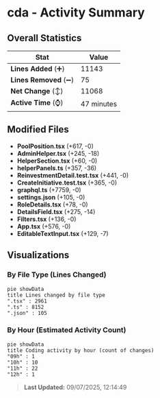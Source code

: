 # cda - Activity Summary 

## Overall Statistics

| Stat                   | Value                                                             |
| ---------------------- | ----------------------------------------------------------------- |
| **Lines Added** (➕)   | 11143                                          |
| **Lines Removed** (➖) | 75                                        |
| **Net Change** (↕)    | 11068                |
| **Active Time** (⌚)   | 47 minutes |


## Modified Files
- **PoolPosition.tsx** (+617, -0)
- **AdminHelper.tsx** (+245, -18)
- **HelperSection.tsx** (+60, -0)
- **helperPanels.ts** (+357, -36)
- **ReinvestmentDetail.test.tsx** (+441, -0)
- **CreateInitiative.test.tsx** (+365, -0)
- **graphql.ts** (+7759, -0)
- **settings.json** (+105, -0)
- **RoleDetails.tsx** (+78, -0)
- **DetailsField.tsx** (+275, -14)
- **Filters.tsx** (+136, -0)
- **App.tsx** (+576, -0)
- **EditableTextInput.tsx** (+129, -7)

## Visualizations

### By File Type (Lines Changed)

```mermaid
pie showData
title Lines changed by file type
".tsx" : 2961
".ts" : 8152
".json" : 105
```

### By Hour (Estimated Activity Count)

```mermaid
pie showData
title Coding activity by hour (count of changes)
"09h" : 1
"10h" : 10
"11h" : 22
"12h" : 1
```


> **Last Updated:** 09/07/2025, 12:14:49